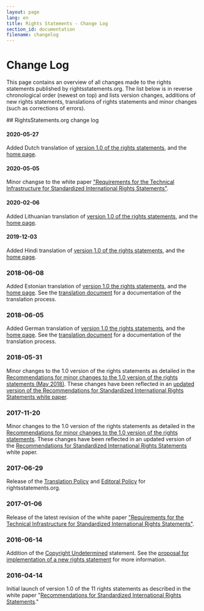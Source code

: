 ```yaml
---
layout: page
lang: en
title: Rights Statements - Change Log
section_id: documentation
filename: changelog
---
```

# Change Log

This page contains an overview of all changes made to the rights statements published by rightsstatements.org. The list below is in reverse chronological order (newest on top) and lists version changes, additions of new rights statements, translations of rights statements and minor changes (such as corrections of errors).

<div class="box">
## RightsStatements.org change log

#### 2020-05-27

Added Dutch translation of [version 1.0 of the rights statements]({{site.app_url}}/page/1.0/?language=nl), and the [home page]({{site.app_url}}/nl/).

#### 2020-05-05

Minor changse to the white paper ["Requirements for the Technical Infrastructure for Standardized International Rights Statements"]({{site.url}}/files/170106requirements_for_the_technical_infrastructure_for_standardized_international_rights_statements_v1.2.pdf).

#### 2020-02-06

Added Lithuanian translation of [version 1.0 of the rights statements]({{site.app_url}}/page/1.0/?language=lt), and the [home page]({{site.app_url}}/lt/).

#### 2019-12-03

Added Hindi translation of [version 1.0 of the rights statements]({{site.app_url}}/page/1.0/?language=hi), and the [home page]({{site.url}}/hi/).

### 2018-06-08

Added Estonian translation of [version 1.0 the rights statements]({{site.app_url}}/page/1.0/?language=et), and the [home page]({{site.url}}/et/). See the [translation document]({{site.url}}/files/180606RS_1.0_translation_EE_approved.pdf) for a documentation of the translation process.

### 2018-06-05

Added German translation of [version 1.0 the rights statements]({{site.app_url}}/page/1.0/?language=de), and the [home page]({{site.url}}/de/). See the [translation document]({{site.url}}/files/180531RS_1.0_translation_DE_approved.pdf) for a documentation of the translation process.

### 2018-05-31

Minor changes to the 1.0 version of the rights statements as detailed in the [Recommendations for minor changes to the 1.0 version of the rights statements (May 2018)]({{site.url}}/files/180524minor_changes_to_v1.0.pdf). These changes have been reflected in an [updated version of the Recommendations for Standardized International Rights Statements white paper]({{site.url}}/files/180531recommendations_for_standardized_international_rights_statements_v1.2.2.pdf).

### 2017-11-20

Minor changes to the 1.0 version of the rights statements as detailed in the [Recommendations for minor changes to the 1.0 version of the rights statements]({{site.url}}/files/170907recommendations_for_minor_update.pdf). These changes have been reflected in an updated version of the [Recommendations for Standardized International Rights Statements]({{site.url}}/files/171116recommendations_for_standardized_international_rights_statements_v1.2.pdf) white paper.

### 2017-06-29

Release of the [Translation Policy]({{site.url}}/en/documentation/translation-policy/) and [Editoral Policy]({{site.url}}/en/documentation/editorial-policy) for rightsstatements.org.

### 2017-01-06

Release of the latest revision of the white paper ["Requirements for the Technical Infrastructure for Standardized International Rights Statements"]({{site.url}}/files/170106requirements_for_the_technical_infrastructure_for_standardized_international_rights_statements_v1.2.pdf).

### 2016-06-14

Addition of the [Copyright Undetermined]({{site.app_url}}/vocab/UND/1.0/) statement. See the [proposal for implementation of a new rights statement]({{site.url}}/files/160611proposal_for_implementation_UND.pdf) for more information.

### 2016-04-14

Initial launch of version 1.0 of the 11 rights statements as described in the white paper "[Recommendations for Standardized International Rights Statements]({{site.url}}/files/160208recommendations_for_standardized_international_rights_statements_v1.1.pdf)."

</div>
